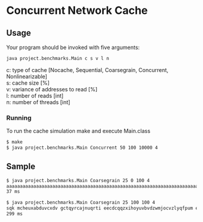 # Concurrent Network Cache
## Usage
Your program should be invoked with five arguments:
```bash
java project.benchmarks.Main c s v l n
```
c: type of cache [Nocache, Sequential, Coarsegrain, Concurrent, Nonlinearizable]  
s: cache size [%]  
v: variance of addresses to read [%]  
l: number of reads [int]  
n: number of threads [int]  
### Running
To run the cache simulation make and execute Main.class
```bash
$ make
$ java project.benchmarks.Main Concurrent 50 100 10000 4
```
## Sample
```bash
$ java project.benchmarks.Main Coarsegrain 25 0 100 4
aaaaaaaaaaaaaaaaaaaaaaaaaaaaaaaaaaaaaaaaaaaaaaaaaaaaaaaaaaaaaaaaaaaaaaaaaaaaaaaaaaaaaaaaaaaaaaaaaaaa
37 ms
```
```bash
$ java project.benchmarks.Main Coarsegrain 25 100 100 4
sqk mcheuxabduvcxdv gctqyrcajnuqrti eecdcqqzxihoyuvbvdzwmjocvzlyqfpum ebhjvvksngvlbncrtgnqpice ishmn
299 ms
```
